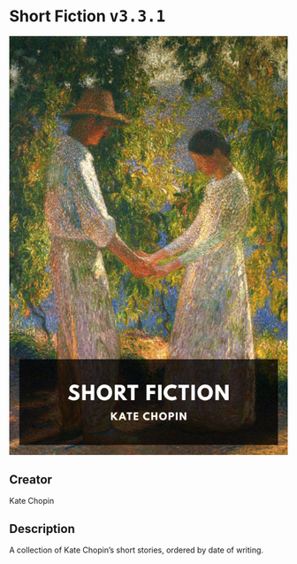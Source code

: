 
# Short Fiction <kbd>v3.3.1</kbd>

<center>
  <img src="./cover-1024.jpg"/>
</center>

## Creator
Kate Chopin

## Description
A collection of Kate Chopin’s short stories, ordered by date of writing.
